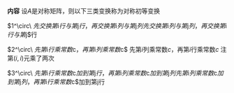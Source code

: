 **内容**
设$A$是对称矩阵，则以下三类变换称为对称初等变换

$1^\circ\ $先交换第$i$行与第$j$行，再交换第$i$列与第$j$列
     先交换第$i$列与第$j$列，再交换第$i$行与第$j$行

$2^\circ\ $先第$i$行乘常数$c$，再第$i$列乘常数$c$
     先第$i$列乘常数$c$，再第$i$行乘常数$c$
     注第$(i,i)$元乘了两次

$3^\circ\ $先第$i$行乘常数$c$加到第$j$行，再第$i$列乘常数$c$加到第$j$列
     先第$i$列乘常数$c$加到第$j$列，再第$i$行乘常数$c$加到第j行
